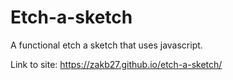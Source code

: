 # Etch-a-sketch


A functional etch a sketch that uses javascript.

Link to site: https://zakb27.github.io/etch-a-sketch/
